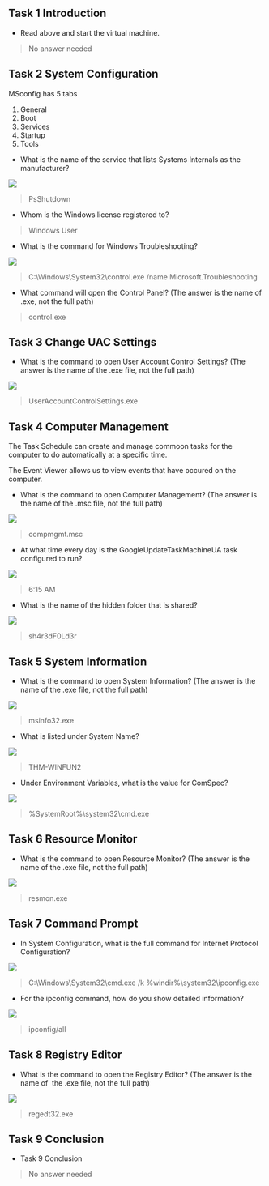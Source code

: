 
## Task 1 Introduction

- Read above and start the virtual machine.
> No answer needed

## Task 2 System Configuration

MSconfig has 5 tabs
1.  General
2.  Boot
3.  Services
4.  Startup
5.  Tools


- What is the name of the service that lists Systems Internals as the manufacturer?

![](Attachments/systeminternals.png)

> PsShutdown

- Whom is the Windows license registered to?
> Windows User

- What is the command for Windows Troubleshooting?

![](Attachments/command.png)

> C:\Windows\System32\control.exe /name Microsoft.Troubleshooting

- What command will open the Control Panel? (The answer is the name of .exe, not the full path)
> control.exe

## Task 3 Change UAC Settings

- What is the command to open User Account Control Settings? (The answer is the name of the .exe file, not the full path)

![](Attachments/UserAccount.png)

> UserAccountControlSettings.exe

## Task 4 Computer Management

The Task Schedule can create and manage commoon tasks for the computer to do automatically at a specific time.

The Event Viewer allows us to view events that have occured on the computer.

- What is the command to open Computer Management? (The answer is the name of the .msc file, not the full path)

![](Attachments/Computer%20Managment.png)

> compmgmt.msc

- At what time every day is the GoogleUpdateTaskMachineUA task configured to run?

![](Attachments/GoogleUpdate.png)

> 6:15 AM

- What is the name of the hidden folder that is shared?

![](Attachments/shared%20folder.png)

> sh4r3dF0Ld3r

## Task 5 System Information

- What is the command to open System Information? (The answer is the name of the .exe file, not the full path)

![](Attachments/systemm%20information%20command.png)

> msinfo32.exe

- What is listed under System Name?

![](Attachments/flag%20system%20name.png)

> THM-WINFUN2

- Under Environment Variables, what is the value for ComSpec?

![](Attachments/environment%20variable.png)

> %SystemRoot%\system32\cmd.exe


## Task 6 Resource Monitor

- What is the command to open Resource Monitor? (The answer is the name of the .exe file, not the full path)

![](Attachments/Resource%20monitor.png)

> resmon.exe


## Task 7 Command Prompt

- In System Configuration, what is the full command for Internet Protocol Configuration?


![](Attachments/Internet%20Protocol%20Configuration.png)

> C:\Windows\System32\cmd.exe /k %windir%\system32\ipconfig.exe

- For the ipconfig command, how do you show detailed information?

![](Attachments/ipconfig.png)

> ipconfig/all

## Task 8 Registry Editor

- What is the command to open the Registry Editor? (The answer is the name of  the .exe file, not the full path)

![](Attachments/regedit.png)

> regedt32.exe

## Task 9 Conclusion

- Task 9 Conclusion
> No answer needed

